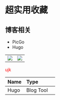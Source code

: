 # 超实用收藏


## 博客相关

- PicGo
- Hugo
  

<table>
    <tr>
        <td>
        <center><img src="https://s2.loli.net/2022/03/08/9GZTMxEDIQySt2j.jpg" /></center>
        </td>
        <td> 
        <img src="https://s2.loli.net/2022/03/08/9GZTMxEDIQySt2j.jpg" />
        </td>
    <tr>
</table>


<span style="color:red;">ujk</span>

|Name|Type||
|:---|:---|:---|
|Hugo|Blog Tool||

